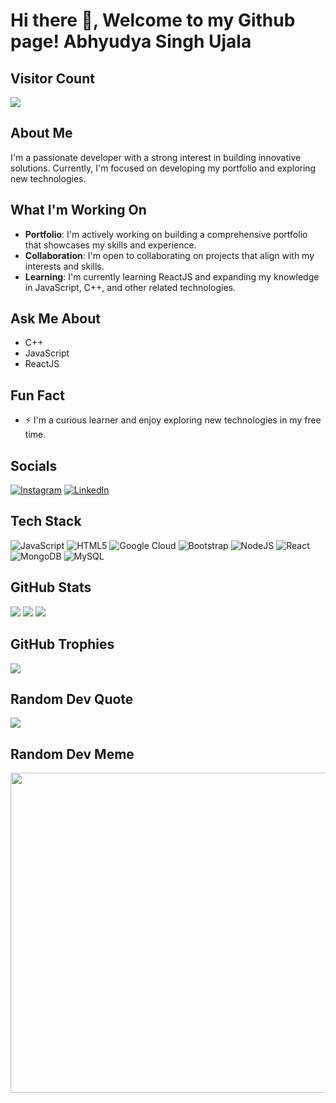 **Hi there 👋, Welcome to my Github page!**
**Abhyudya Singh Ujala**
==========================
**Visitor Count**
-----------------

[![](https://visitcount.itsvg.in/api?id=abhyudy&icon=0&color=0)](https://visitcount.itsvg.in)

**About Me**
------------

I'm a passionate developer with a strong interest in building innovative solutions. Currently, I'm focused on developing my portfolio and exploring new technologies.

**What I'm Working On**
---------------------

* **Portfolio**: I'm actively working on building a comprehensive portfolio that showcases my skills and experience.
* **Collaboration**: I'm open to collaborating on projects that align with my interests and skills.
* **Learning**: I'm currently learning ReactJS and expanding my knowledge in JavaScript, C++, and other related technologies.

**Ask Me About**
----------------

* C++
* JavaScript
* ReactJS

**Fun Fact**
------------

* ⚡️ I'm a curious learner and enjoy exploring new technologies in my free time.

**Socials**
------------

[![Instagram](https://img.shields.io/badge/Instagram-%23E4405F.svg?logo=Instagram&logoColor=white)](https://instagram.com/abhyudya_singh03)
[![LinkedIn](https://img.shields.io/badge/LinkedIn-%230077B5.svg?logo=linkedin&logoColor=white)](https://linkedin.com/in/abhyudya-singh-ujala-505122207/)

**Tech Stack**
-------------

![JavaScript](https://img.shields.io/badge/javascript-%23323330.svg?style=for-the-badge&logo=javascript&logoColor=%23F7DF1E)
![HTML5](https://img.shields.io/badge/html5-%23E34F26.svg?style=for-the-badge&logo=html5&logoColor=white)
![Google Cloud](https://img.shields.io/badge/Google%20Cloud-%234285F4.svg?style=for-the-badge&logo=google-cloud&logoColor=white)
![Bootstrap](https://img.shields.io/badge/bootstrap-%23563D7C.svg?style=for-the-badge&logo=bootstrap&logoColor=white)
![NodeJS](https://img.shields.io/badge/node.js-6DA55F?style=for-the-badge&logo=node.js&logoColor=white)
![React](https://img.shields.io/badge/react-%2320232a.svg?style=for-the-badge&logo=react&logoColor=%2361DAFB)
![MongoDB](https://img.shields.io/badge/MongoDB-%234ea94b.svg?style=for-the-badge&logo=mongodb&logoColor=white)
![MySQL](https://img.shields.io/badge/mysql-%2300f.svg?style=for-the-badge&logo=mysql&logoColor=white)

**GitHub Stats**
----------------

![](https://github-readme-stats.vercel.app/api?username=abhyudy&theme=dark&hide_border=false&include_all_commits=false&count_private=false)
![](https://github-readme-streak-stats.herokuapp.com/?user=abhyudy&theme=dark&hide_border=false)
![](https://github-readme-stats.vercel.app/api/top-langs/?username=abhyudy&theme=dark&hide_border=false&include_all_commits=false&count_private=false&layout=compact)

**GitHub Trophies**
-------------------

![](https://github-profile-trophy.vercel.app/?username=abhyudy&theme=radical&no-frame=false&no-bg=true&margin-w=4)

**Random Dev Quote**
--------------------

![](https://quotes-github-readme.vercel.app/api?type=horizontal&theme=radical)

**Random Dev Meme**
-------------------

<img src="https://random-memer.herokuapp.com/" width="512px"/>


